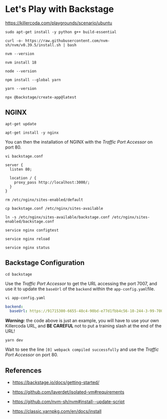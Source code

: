 # Let's Play with Backstage

<https://killercoda.com/playgrounds/scenario/ubuntu>

```text
sudo apt-get install -y python g++ build-essential
```

```text
curl -o- https://raw.githubusercontent.com/nvm-sh/nvm/v0.39.5/install.sh | bash
```

```text
nvm --version
```

```text
nvm install 18
```

```text
node --version
```

```text
npm install --global yarn
```

```text
yarn --version
```

```text
npx @backstage/create-app@latest
```

## NGINX

```text
apt-get update
```

```text
apt-get install -y nginx
```

You can then the installation of NGINX with the _Traffic Port Accessor_ on port 80.

```text
vi backstage.conf
```

```nginx
server {
  listen 80;

  location / {
    proxy_pass http://localhost:3000/;
  }
}
```

```text
rm /etc/nginx/sites-enabled/default
```

```text
cp backstage.conf /etc/nginx/sites-available
```

```text
ln -s /etc/nginx/sites-available/backstage.conf /etc/nginx/sites-enabled/backstage.conf
```

```text
service nginx configtest
```

```text
service nginx reload
```

```text
service nginx status
```

## Backstage Configuration

```text
cd backstage
```

Use the _Traffic Port Accessor_ to get the URL accessing the port 7007, and use it to update the `baseUrl` of the `backend` within the `app-config.yaml`file.

```text
vi app-config.yaml
```

```yaml
backend:
  baseUrl: https://91715300-6655-48c4-90bd-e77d1fbb4c56-10-244-3-99-7007.spch.r.killercoda.com
```

***Warning:*** the code above is just an example, you will have to use your own Killercoda URL, and **BE CAREFUL** not to put a training slash at the end of the URL!

```text
yarn dev
```

Wait to see the line `[0] webpack compiled successfully` and use the _Traffic Port Accessor_ on port 80.

## References

* <https://backstage.io/docs/getting-started/>

* <https://github.com/laverdet/isolated-vm#requirements>

* <https://github.com/nvm-sh/nvm#install--update-script>

* <https://classic.yarnpkg.com/en/docs/install>
